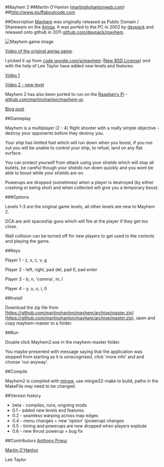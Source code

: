 #Mayhem 2 
##Martin O'Hanlon (martin@ohanlonweb.com)
##http://www.stuffaboutcode.com

##Description
[Mayhem](http://www.lemonamiga.com/games/details.php?id=2972) was originally released as Public Domain / Shareware on the [Amiga](https://en.wikipedia.org/wiki/Amiga). It was ported to the PC in 2002 by [devpack](https://github.com/devpack) and released onto github in 2011 [github.com/devpack/mayhem](https://github.com/devpack/mayhem). 

![Mayhem game image](mayhem.jpg)

[Video of the original amiga game](https://www.youtube.com/watch?v=fs30DLGxqhs).

I picked it up from [code.google.com/p/mayhem](https://code.google.com/archive/p/mayhem/) ([New BSD License](https://opensource.org/licenses/BSD-3-Clause)) and with the help of Lee Taylor have added new levels and features.

[Video 1](https://youtu.be/Vxozz0Ijdr0)

[Video 2 - new level](https://youtu.be/E3mho6J6OG8)

Mayhem 2 has also been ported to run on the [Raspberry Pi](https://www.raspberrypi.org) - [github.com/martinohanlon/mayhem-pi](https://github.com/martinohanlon/mayhem-pi).  

[Blog post](http://www.stuffaboutcode.com/2016/04/mayhem-classic-amiga-game-ported-to.html)

##Gameplay

Mayhem is a multiplayer (2 - 4) flight shooter with a really simple objective - destroy your opponents before they destroy you.

Your ship has limited fuel which will run down when you boost, if you run out you will be unable to control your ship, to refuel, land on any flat surface.

You can protect yourself from attack using your shields which will stop all bullets, be careful though your shields run down quickly and you wont be able to boost while your shields are on. 

Powerups are dropped (sometimes) when a player is destroyed (by either crashing or being shot) and when collected will give you a temporary boost.

###Options

Levels 1-3 are the original game levels, all other levels are new to Mayhem 2.

DCA are anti spaceship guns which will fire at the player if they get too close.

Wall collision can be turned off for new players to get used to the controls and playing the game.

##Keys

Player 1 - z, x, c, v, g 

Player 2 - left, right, pad del, pad 0, pad enter

Player 3 - b, n, 'comma', m, l

Player 4 - y, u, o, i, 0

##Install

Download the zip file from [https://github.com/martinohanlon/mayhem/archive/master.zip](https://github.com/martinohanlon/mayhem/archive/master.zip), open and copy mayhem-master to a folder. 

##Run

Double click Mayhem2.exe in the mayhem-master folder. 

You maybe presented with message saying that the application was stopped from starting as it is unrecognised, click 'more info' and and choose 'run anyway'. 

##Compile

Mayhem2 is compiled with [mingw](http://www.mingw.org/), use mingw32-make to build, paths in the MakeFile may need to be changed.

##Version history
* beta - compiles, runs, ongoing mods
* 0.1 - added new levels and features
* 0.2 - seamless warping across map edges
* 0.4 - menu changes + new 'option' (powerup) changes
* 0.5 - timing and powerups are now dropped when players explode
* 0.6 - new thrust powerup + bug fix

##Contributors
[Anthony Prieur](https://github.com/devpack)

[Martin O'Hanlon](https://github.com/martinohanlon)

Lee Taylor
